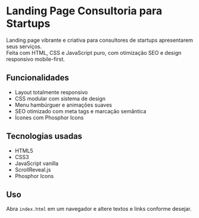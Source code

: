 # Landing Page Consultoria para Startups

Landing page vibrante e criativa para consultores de startups apresentarem seus serviços.  
Feita com HTML, CSS e JavaScript puro, com otimização SEO e design responsivo mobile-first.

## Funcionalidades

- Layout totalmente responsivo  
- CSS modular com sistema de design  
- Menu hambúrguer e animações suaves  
- SEO otimizado com meta tags e marcação semântica  
- Ícones com Phosphor Icons  

## Tecnologias usadas

- HTML5  
- CSS3  
- JavaScript vanilla  
- ScrollReveal.js  
- Phosphor Icons  

## Uso

Abra `index.html` em um navegador e altere textos e links conforme desejar.
